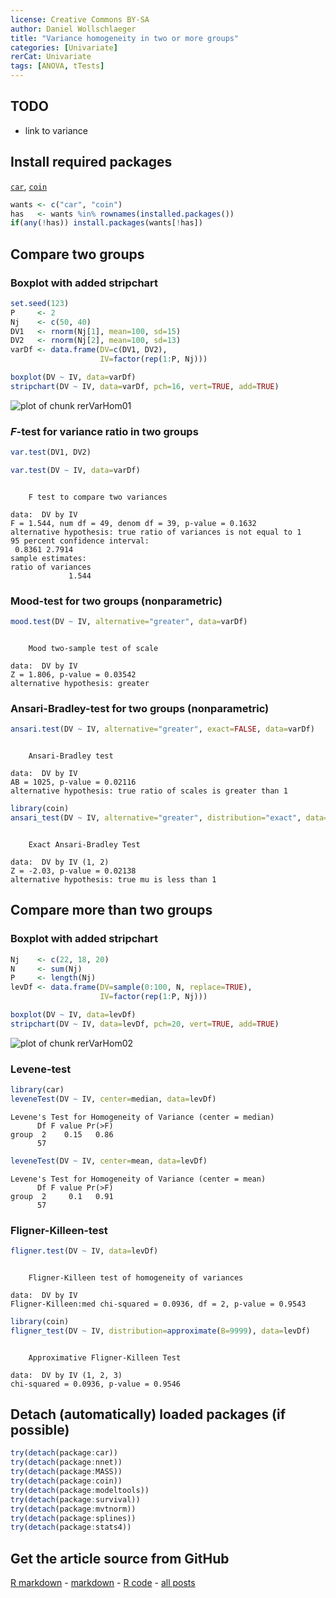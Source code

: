 ```yaml
---
license: Creative Commons BY-SA
author: Daniel Wollschlaeger
title: "Variance homogeneity in two or more groups"
categories: [Univariate]
rerCat: Univariate
tags: [ANOVA, tTests]
---
```





TODO
-------------------------

 - link to variance

Install required packages
-------------------------

[`car`](http://cran.r-project.org/package=car), [`coin`](http://cran.r-project.org/package=coin)


```r
wants <- c("car", "coin")
has   <- wants %in% rownames(installed.packages())
if(any(!has)) install.packages(wants[!has])
```


Compare two groups
-------------------------

### Boxplot with added stripchart


```r
set.seed(123)
P     <- 2
Nj    <- c(50, 40)
DV1   <- rnorm(Nj[1], mean=100, sd=15)
DV2   <- rnorm(Nj[2], mean=100, sd=13)
varDf <- data.frame(DV=c(DV1, DV2),
                    IV=factor(rep(1:P, Nj)))
```



```r
boxplot(DV ~ IV, data=varDf)
stripchart(DV ~ IV, data=varDf, pch=16, vert=TRUE, add=TRUE)
```

![plot of chunk rerVarHom01](../content/assets/figure/rerVarHom01.png) 


### $F$-test for variance ratio in two groups


```r
var.test(DV1, DV2)
```



```r
var.test(DV ~ IV, data=varDf)
```

```

	F test to compare two variances

data:  DV by IV 
F = 1.544, num df = 49, denom df = 39, p-value = 0.1632
alternative hypothesis: true ratio of variances is not equal to 1 
95 percent confidence interval:
 0.8361 2.7914 
sample estimates:
ratio of variances 
             1.544 
```


### Mood-test for two groups (nonparametric)


```r
mood.test(DV ~ IV, alternative="greater", data=varDf)
```

```

	Mood two-sample test of scale

data:  DV by IV 
Z = 1.806, p-value = 0.03542
alternative hypothesis: greater 
```


### Ansari-Bradley-test for two groups (nonparametric)


```r
ansari.test(DV ~ IV, alternative="greater", exact=FALSE, data=varDf)
```

```

	Ansari-Bradley test

data:  DV by IV 
AB = 1025, p-value = 0.02116
alternative hypothesis: true ratio of scales is greater than 1 
```



```r
library(coin)
ansari_test(DV ~ IV, alternative="greater", distribution="exact", data=varDf)
```

```

	Exact Ansari-Bradley Test

data:  DV by IV (1, 2) 
Z = -2.03, p-value = 0.02138
alternative hypothesis: true mu is less than 1 
```


Compare more than two groups
-------------------------

### Boxplot with added stripchart


```r
Nj    <- c(22, 18, 20)
N     <- sum(Nj)
P     <- length(Nj)
levDf <- data.frame(DV=sample(0:100, N, replace=TRUE),
                    IV=factor(rep(1:P, Nj)))
```



```r
boxplot(DV ~ IV, data=levDf)
stripchart(DV ~ IV, data=levDf, pch=20, vert=TRUE, add=TRUE)
```

![plot of chunk rerVarHom02](../content/assets/figure/rerVarHom02.png) 


### Levene-test


```r
library(car)
leveneTest(DV ~ IV, center=median, data=levDf)
```

```
Levene's Test for Homogeneity of Variance (center = median)
      Df F value Pr(>F)
group  2    0.15   0.86
      57               
```

```r
leveneTest(DV ~ IV, center=mean, data=levDf)
```

```
Levene's Test for Homogeneity of Variance (center = mean)
      Df F value Pr(>F)
group  2     0.1   0.91
      57               
```


### Fligner-Killeen-test


```r
fligner.test(DV ~ IV, data=levDf)
```

```

	Fligner-Killeen test of homogeneity of variances

data:  DV by IV 
Fligner-Killeen:med chi-squared = 0.0936, df = 2, p-value = 0.9543
```



```r
library(coin)
fligner_test(DV ~ IV, distribution=approximate(B=9999), data=levDf)
```

```

	Approximative Fligner-Killeen Test

data:  DV by IV (1, 2, 3) 
chi-squared = 0.0936, p-value = 0.9546
```


Detach (automatically) loaded packages (if possible)
-------------------------


```r
try(detach(package:car))
try(detach(package:nnet))
try(detach(package:MASS))
try(detach(package:coin))
try(detach(package:modeltools))
try(detach(package:survival))
try(detach(package:mvtnorm))
try(detach(package:splines))
try(detach(package:stats4))
```


Get the article source from GitHub
----------------------------------------------

[R markdown](https://github.com/dwoll/RExRepos/raw/master/Rmd/varianceHom.Rmd) - [markdown](https://github.com/dwoll/RExRepos/raw/master/md/varianceHom.md) - [R code](https://github.com/dwoll/RExRepos/raw/master/R/varianceHom.R) - [all posts](https://github.com/dwoll/RExRepos/)
